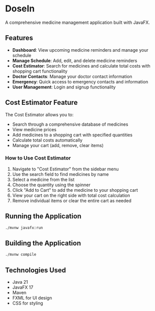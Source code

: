 # DoseIn

A comprehensive medicine management application built with JavaFX.

## Features

- **Dashboard**: View upcoming medicine reminders and manage your schedule
- **Manage Schedule**: Add, edit, and delete medicine reminders
- **Cost Estimator**: Search for medicines and calculate total costs with shopping cart functionality
- **Doctor Contacts**: Manage your doctor contact information
- **Emergency**: Quick access to emergency contacts and information
- **User Management**: Login and signup functionality

## Cost Estimator Feature

The Cost Estimator allows you to:
- Search through a comprehensive database of medicines
- View medicine prices
- Add medicines to a shopping cart with specified quantities
- Calculate total costs automatically
- Manage your cart (add, remove, clear items)

### How to Use Cost Estimator

1. Navigate to "Cost Estimator" from the sidebar menu
2. Use the search field to find medicines by name
3. Select a medicine from the list
4. Choose the quantity using the spinner
5. Click "Add to Cart" to add the medicine to your shopping cart
6. View your cart on the right side with total cost calculation
7. Remove individual items or clear the entire cart as needed

## Running the Application

```bash
./mvnw javafx:run
```

## Building the Application

```bash
./mvnw compile
```

## Technologies Used

- Java 21
- JavaFX 17
- Maven
- FXML for UI design
- CSS for styling
